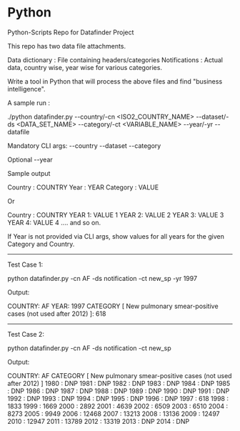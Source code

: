 # Python
Python-Scripts Repo for Datafinder Project

This repo has two data file attachments.

Data dictionary : File containing headers/categories
Notifications : Actual data, country wise, year wise for various categories. 

Write a tool in Python that will process the above files and find "business intelligence".

A sample run :

./python datafinder.py --country/-cn <ISO2_COUNTRY_NAME> --dataset/-ds <DATA_SET_NAME> --category/-ct <VARIABLE_NAME> --year/-yr <YEAR> --datafile <DATAFILE>

Mandatory CLI args:
--country
--dataset
--category

Optional
--year

Sample output

Country : COUNTRY
Year : YEAR
Category : VALUE

Or

Country : COUNTRY
YEAR 1: VALUE 1
YEAR 2: VALUE 2
YEAR 3: VALUE 3
YEAR 4: VALUE 4
.... and so on.

If Year is not provided via CLI args, show values for all years for the given Category and Country.

************************************

Test Case 1:

 python datafinder.py -cn AF -ds notification -ct new_sp -yr 1997

Output:

 COUNTRY: AF
 YEAR: 1997
 CATEGORY [ New pulmonary smear-positive cases (not used after 2012) ]: 618

************************************

Test Case 2:

 python datafinder.py -cn AF -ds notification -ct new_sp

Output:

 COUNTRY: AF
 CATEGORY [ New pulmonary smear-positive cases (not used after 2012) ]
 1980 : DNP
 1981 : DNP
 1982 : DNP
 1983 : DNP
 1984 : DNP
 1985 : DNP
 1986 : DNP
 1987 : DNP
 1988 : DNP
 1989 : DNP
 1990 : DNP
 1991 : DNP
 1992 : DNP
 1993 : DNP
 1994 : DNP
 1995 : DNP
 1996 : DNP
 1997 : 618
 1998 : 1833
 1999 : 1669
 2000 : 2892
 2001 : 4639
 2002 : 6509
 2003 : 6510
 2004 : 8273
 2005 : 9949
 2006 : 12468
 2007 : 13213
 2008 : 13136
 2009 : 12497
 2010 : 12947
 2011 : 13789
 2012 : 13319
 2013 : DNP
 2014 : DNP

